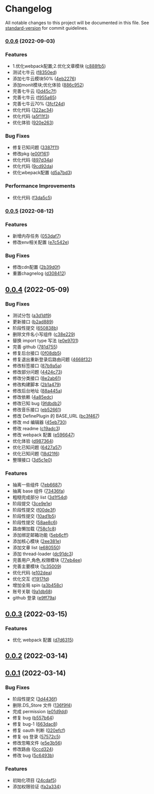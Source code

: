 # Changelog

All notable changes to this project will be documented in this file. See [standard-version](https://github.com/conventional-changelog/standard-version) for commit guidelines.

### [0.0.6](https://github.com/galaxy-s10/vue3-blog-admin/compare/v0.0.5...v0.0.6) (2022-09-03)


### Features

* 1.优化webpack配置;2.优化文章模块 ([c888fb5](https://github.com/galaxy-s10/vue3-blog-admin/commit/c888fb535b719f721bcaea95f068021a4de8620e))
* 测试七牛云 ([f8350ed](https://github.com/galaxy-s10/vue3-blog-admin/commit/f8350ed8a6c486133b7818f7ba6288d297f66b5f))
* 添加七牛云模块50% ([4eb2276](https://github.com/galaxy-s10/vue3-blog-admin/commit/4eb2276065e9569a21bb1eaa8dbe4c8a3347b508))
* 添加monit模块;优化体验 ([886c952](https://github.com/galaxy-s10/vue3-blog-admin/commit/886c9523347c3418cafa4e11b6e537c32cd771f1))
* 完善七牛云 ([0d45c7f](https://github.com/galaxy-s10/vue3-blog-admin/commit/0d45c7f698ca16d4e4089f8a06b84b21ca8746ff))
* 完善七牛云 ([f955a65](https://github.com/galaxy-s10/vue3-blog-admin/commit/f955a6510678389bb4e0f6fcd995e788fcbd2106))
* 完善七牛云70% ([3fcf24d](https://github.com/galaxy-s10/vue3-blog-admin/commit/3fcf24d624812b08fd30ee193cd11fb70b9a6043))
* 优化代码 ([322ac34](https://github.com/galaxy-s10/vue3-blog-admin/commit/322ac34bb10ceaa84918d6b56123b1548b190062))
* 优化代码 ([a5f11f3](https://github.com/galaxy-s10/vue3-blog-admin/commit/a5f11f3d06b795583102ed018a50152bcabcaa2a))
* 优化体验 ([920e263](https://github.com/galaxy-s10/vue3-blog-admin/commit/920e263e49dc2bd9ac96a2f7e9ffb975a377e3f7))


### Bug Fixes

* 修复已知问题 ([3387f11](https://github.com/galaxy-s10/vue3-blog-admin/commit/3387f11400030fe56d19fe0e7330af9d9c23bf56))
* 修改pkg ([e00f161](https://github.com/galaxy-s10/vue3-blog-admin/commit/e00f16111887b53671a48d8abfa5a2858231a06f))
* 优化代码 ([897d34a](https://github.com/galaxy-s10/vue3-blog-admin/commit/897d34a686b944470927391c50e19b38366bf9e9))
* 优化代码 ([9cd92da](https://github.com/galaxy-s10/vue3-blog-admin/commit/9cd92da3b5b52e60e8687ac347340388d42ff16b))
* 优化wbepack配置 ([d5a7bd3](https://github.com/galaxy-s10/vue3-blog-admin/commit/d5a7bd3ccf4e651af4e69053db250a6697f5db6a))


### Performance Improvements

* 优化代码 ([f3da5c5](https://github.com/galaxy-s10/vue3-blog-admin/commit/f3da5c555bdc7940711712661ca56990156f3e82))

### [0.0.5](https://github.com/galaxy-s10/vue3-blog-admin/compare/v0.0.4...v0.0.5) (2022-08-12)


### Features

* 新增内存任务 ([053daf7](https://github.com/galaxy-s10/vue3-blog-admin/commit/053daf7cc9c44f1b28ace885581ccbaefb26ed01))
* 修改env相关配置 ([e7c542e](https://github.com/galaxy-s10/vue3-blog-admin/commit/e7c542e91dfbe399c3bca1730b6d13efa9a84d67))


### Bug Fixes

* 修改cdn配置 ([2b39d0f](https://github.com/galaxy-s10/vue3-blog-admin/commit/2b39d0fa9af699f66071a21843ed47003cf83c8f))
* 重置chagnelog ([d308412](https://github.com/galaxy-s10/vue3-blog-admin/commit/d30841236c9d017b36412bec49c8341756dcc7c0))

## [0.0.4](https://github.com/galaxy-s10/vue3-blog-admin/compare/v0.0.3...v0.0.4) (2022-05-09)

### Bug Fixes

- 测试分包 ([a3d1df9](https://github.com/galaxy-s10/vue3-blog-admin/commit/a3d1df9dfd6bac5e442e51769aa99d2752eddf23))
- 更新接口 ([b2ad889](https://github.com/galaxy-s10/vue3-blog-admin/commit/b2ad8894be9834206d7bfa1bb935750feb35c394))
- 阶段性提交 ([650838b](https://github.com/galaxy-s10/vue3-blog-admin/commit/650838b360d226bb856e9b5265fae281eabf2731))
- 删除文件名小写组件 ([c38e229](https://github.com/galaxy-s10/vue3-blog-admin/commit/c38e229c1ccefaad79f5ddf1bf014c0e67784b68))
- 替换 import type 写法 ([e0e9701](https://github.com/galaxy-s10/vue3-blog-admin/commit/e0e97011d7fe83c68823a4b6e4a7215c00052bd1))
- 完善 github ([781d755](https://github.com/galaxy-s10/vue3-blog-admin/commit/781d755ebdefa1904913128cf249b4e5c251c095))
- 修复后台接口 ([0f08db5](https://github.com/galaxy-s10/vue3-blog-admin/commit/0f08db558882f04d45deddc39399446c41ef5bf0))
- 修复退出重新登录后路由问题 ([4668f32](https://github.com/galaxy-s10/vue3-blog-admin/commit/4668f32ed951beaf619f11ed6673f0299caac1b6))
- 修改标签接口 ([87b9a5a](https://github.com/galaxy-s10/vue3-blog-admin/commit/87b9a5a8fcc230b8acf9f45179f856026899f90a))
- 修改部分问题 ([4424c73](https://github.com/galaxy-s10/vue3-blog-admin/commit/4424c73ae15792d565104a33da4d47e57579121a))
- 修改分类接口 ([8e2ab61](https://github.com/galaxy-s10/vue3-blog-admin/commit/8e2ab61125f3fa24e94b9d92ff0e95ad177b47ca))
- 修改构建脚本 ([2b1a479](https://github.com/galaxy-s10/vue3-blog-admin/commit/2b1a479d63958831bc92622fc5e708a98346c880))
- 修改后台地址 ([88a445a](https://github.com/galaxy-s10/vue3-blog-admin/commit/88a445aa758fdaa65223e12a2b39614c7f83ab46))
- 修改依赖 ([4a85edc](https://github.com/galaxy-s10/vue3-blog-admin/commit/4a85edc22865fae349915004308da2d51bb1b0fe))
- 修改已知 bug ([9fdbdb2](https://github.com/galaxy-s10/vue3-blog-admin/commit/9fdbdb2084c23b941069cde055acbfc72b93c59c))
- 修改音乐接口 ([eb52661](https://github.com/galaxy-s10/vue3-blog-admin/commit/eb52661c08f800fabade5a956eaecff6caa9676b))
- 修改 DefinePlugin 的 BASE_URL ([bc3f467](https://github.com/galaxy-s10/vue3-blog-admin/commit/bc3f467cf8745517a82e177b64e31a8440ad7637))
- 修改 md 编辑器 ([45eb730](https://github.com/galaxy-s10/vue3-blog-admin/commit/45eb73000aba85b73bff03157d2d1d6b7ccebda8))
- 修改 readme ([c19adc3](https://github.com/galaxy-s10/vue3-blog-admin/commit/c19adc36e81c78c45daf2672f05a0aa711b7e160))
- 修改 webpack 配置 ([e596647](https://github.com/galaxy-s10/vue3-blog-admin/commit/e5966475774534802784ce6f6e50244f7cf781fa))
- 优化体验 ([d987364](https://github.com/galaxy-s10/vue3-blog-admin/commit/d987364054c2c879a458c780f6550b5321351aec))
- 优化已知问题 ([6427a57](https://github.com/galaxy-s10/vue3-blog-admin/commit/6427a57572fc382e0675d63ded24974a3bb59599))
- 优化已知问题 ([18d21f6](https://github.com/galaxy-s10/vue3-blog-admin/commit/18d21f6f0563ff361a16a1f78f97d9f9da6337b7))
- 整理接口 ([3d5c1e0](https://github.com/galaxy-s10/vue3-blog-admin/commit/3d5c1e0c8059699986bc9e22b612a363e845d212))

### Features

- 抽离一些组件 ([7eb6687](https://github.com/galaxy-s10/vue3-blog-admin/commit/7eb668798b98adb4e5b84c2ca9729c5714580a55))
- 抽离 base 组件 ([73436fa](https://github.com/galaxy-s10/vue3-blog-admin/commit/73436fadb920b0178d7a27d4d6f10190138494b0))
- 粗糙完成部分 list ([3d1f54d](https://github.com/galaxy-s10/vue3-blog-admin/commit/3d1f54d4bcc757545302cc4061b336114e32eaa9))
- 阶段提交 ([3ce9e1e](https://github.com/galaxy-s10/vue3-blog-admin/commit/3ce9e1e2554cde5a2dc0640200ec5bde6282cdc1))
- 阶段性提交 ([f00de3f](https://github.com/galaxy-s10/vue3-blog-admin/commit/f00de3f2b069cf343e91b576b610d03f2059c344))
- 阶段性提交 ([10ad1b5](https://github.com/galaxy-s10/vue3-blog-admin/commit/10ad1b55ed5130c712d0e25216fdea7fcc75c993))
- 阶段性提交 ([58ae8c6](https://github.com/galaxy-s10/vue3-blog-admin/commit/58ae8c634bee2590ae5607985f5ba9cd03394faa))
- 路由懒加载 ([758c1c8](https://github.com/galaxy-s10/vue3-blog-admin/commit/758c1c8b4fa323a0dd69d35aab2926669cde290a))
- 添加绑定邮箱功能 ([5eb6cff](https://github.com/galaxy-s10/vue3-blog-admin/commit/5eb6cff862c1c264ec68aacff66ec733f7c30b75))
- 添加核心模块 ([2ee381e](https://github.com/galaxy-s10/vue3-blog-admin/commit/2ee381e4a4b7866d2e60f74a8e9ab689fa4138a0))
- 添加文章 list ([e680550](https://github.com/galaxy-s10/vue3-blog-admin/commit/e6805500030c0672bf6ea8f643ada3ac722ba8bd))
- 添加 thread-loader ([dc91dc3](https://github.com/galaxy-s10/vue3-blog-admin/commit/dc91dc3637375f10a7291e441d5bd95430f07a01))
- 完善用户,角色,权限模块 ([77eb4ee](https://github.com/galaxy-s10/vue3-blog-admin/commit/77eb4ee4e9d40d70320fcf2d3b629eac980b2299))
- 完善主要模块 ([1c35009](https://github.com/galaxy-s10/vue3-blog-admin/commit/1c35009ae3f745e6a5a7eaca104529e82d0d994a))
- 优化代码 ([e102dea](https://github.com/galaxy-s10/vue3-blog-admin/commit/e102dea2392f8b59b95ce94ce8088c7e2b0dc107))
- 优化交互 ([f1917fd](https://github.com/galaxy-s10/vue3-blog-admin/commit/f1917fd6692cd1e7e8c2f6214cc783e148566ccb))
- 增加全局 spin ([a3b458c](https://github.com/galaxy-s10/vue3-blog-admin/commit/a3b458c70cc8d9d050c7c05d01bd9af8dd91531d))
- 账号关联 ([9a1db68](https://github.com/galaxy-s10/vue3-blog-admin/commit/9a1db688fd95d47f4e0bc39b7e063ccc751d22cf))
- github 登录 ([e9ff79a](https://github.com/galaxy-s10/vue3-blog-admin/commit/e9ff79a5486c1f9614883f79e7a71fa54318abb8))

## [0.0.3](https://github.com/galaxy-s10/vue3-blog-admin/compare/v0.0.2...v0.0.3) (2022-03-15)

### Features

- 优化 webpack 配置 ([d7d6315](https://github.com/galaxy-s10/vue3-blog-admin/commit/d7d63153db20c156729c2c47669dbf4071f72aad))

## [0.0.2](https://github.com/galaxy-s10/vue3-blog-admin/compare/v0.0.1...v0.0.2) (2022-03-14)

## [0.0.1](https://github.com/galaxy-s10/vue3-blog-admin/compare/24cdaf51894e9947ab323e6c237335668c7bb537...v0.0.1) (2022-03-14)

### Bug Fixes

- 阶段性提交 ([3d4436f](https://github.com/galaxy-s10/vue3-blog-admin/commit/3d4436f0f59e73f43b8114c5d7a67d05323c79a1))
- 删除.DS_Store 文件 ([136f9f4](https://github.com/galaxy-s10/vue3-blog-admin/commit/136f9f4dfe18dc5a628fa5c5f7992bdacdfd2238))
- 完成 permission ([e01d9dd](https://github.com/galaxy-s10/vue3-blog-admin/commit/e01d9dd6de42484eecdb2a042bc286b201c7f43f))
- 修复 bug ([b557b64](https://github.com/galaxy-s10/vue3-blog-admin/commit/b557b64b5e27e27d055517b81f9a924238cfa652))
- 修复 bug-1 ([663dac8](https://github.com/galaxy-s10/vue3-blog-admin/commit/663dac8e21e18866765888a4001eabaf34ddbf21))
- 修复 oauth 判断 ([020efcf](https://github.com/galaxy-s10/vue3-blog-admin/commit/020efcf3216cb4ee8783a7ae988c66fcad2f764b))
- 修复 qq 登录 ([57572c5](https://github.com/galaxy-s10/vue3-blog-admin/commit/57572c50d8e89382728fa0ec530bd96622578b47))
- 修改忽略文件 ([e5e3b56](https://github.com/galaxy-s10/vue3-blog-admin/commit/e5e3b56bebe802a9c8aa58cb9ba2e33fef8e8342))
- 修改路由 ([0ccd324](https://github.com/galaxy-s10/vue3-blog-admin/commit/0ccd324ca1cd17b45dca68df8adeb90d91028878))
- 修改 bug ([5c6493b](https://github.com/galaxy-s10/vue3-blog-admin/commit/5c6493bbd2014bae14f7c2fc6b56a6547b5ca7a3))

### Features

- 初始化项目 ([24cdaf5](https://github.com/galaxy-s10/vue3-blog-admin/commit/24cdaf51894e9947ab323e6c237335668c7bb537))
- 添加权限验证 ([fa2a334](https://github.com/galaxy-s10/vue3-blog-admin/commit/fa2a334ba937afd387612684db6b5d3ac47fb79b))
